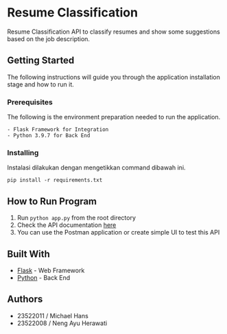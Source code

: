 # Resume Classification

Resume Classification API to classify resumes and show some suggestions based on the job description.

## Getting Started

The following instructions will guide you through the application installation stage and how to run it.

### Prerequisites

The following is the environment preparation needed to run the application.

```
- Flask Framework for Integration
- Python 3.9.7 for Back End
```

### Installing

Instalasi dilakukan dengan mengetikkan command dibawah ini.
```
pip install -r requirements.txt
```

## How to Run Program
1. Run `python app.py` from the root directory
2. Check the API documentation [here](https://docs.google.com/document/d/1O6zXF8STjMEs-aMxf2xVmAelooR5jwPtNQ9lwu8NA_M/edit?usp=sharing)
3. You can use the Postman application or create simple UI to test this API

## Built With

* [Flask](https://flask.palletsprojects.com/en/1.1.x/) - Web Framework
* [Python](https://www.python.org/) - Back End

## Authors

- 23522011 / Michael Hans
- 23522008 / Neng Ayu Herawati
